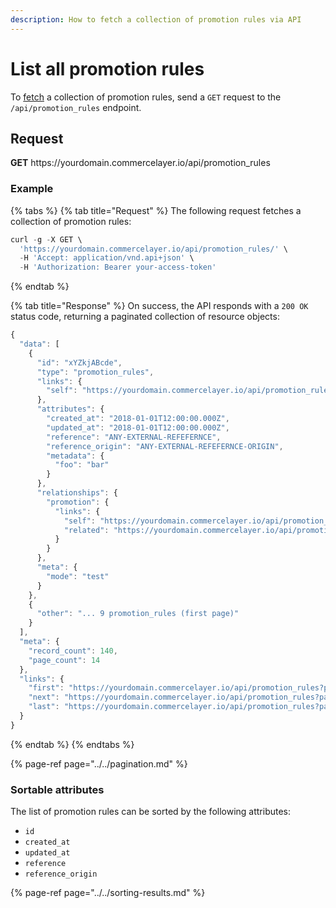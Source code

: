 ```yaml
---
description: How to fetch a collection of promotion rules via API
---
```


# List all promotion rules

To <a href="https://docs.commercelayer.io/developers/fetching-resources" target="_blank">fetch</a> a collection of promotion rules, send a `GET` request to the `/api/promotion_rules` endpoint.

## Request

**GET** https://<i></i>yourdomain.commercelayer.io/api/promotion_rules

### **Example**

{% tabs %}
{% tab title="Request" %}
The following request fetches a collection of promotion rules:

```javascript
curl -g -X GET \
  'https://yourdomain.commercelayer.io/api/promotion_rules/' \
  -H 'Accept: application/vnd.api+json' \
  -H 'Authorization: Bearer your-access-token'
```
{% endtab %}

{% tab title="Response" %}
On success, the API responds with a `200 OK` status code, returning a paginated collection of resource objects:

```javascript
{
  "data": [
    {
      "id": "xYZkjABcde",
      "type": "promotion_rules",
      "links": {
        "self": "https://yourdomain.commercelayer.io/api/promotion_rules/xYZkjABcde"
      },
      "attributes": {
        "created_at": "2018-01-01T12:00:00.000Z",
        "updated_at": "2018-01-01T12:00:00.000Z",
        "reference": "ANY-EXTERNAL-REFEFERNCE",
        "reference_origin": "ANY-EXTERNAL-REFEFERNCE-ORIGIN",
        "metadata": {
          "foo": "bar"
        }
      },
      "relationships": {
        "promotion": {
          "links": {
            "self": "https://yourdomain.commercelayer.io/api/promotion_rules/xYZkjABcde/relationships/promotion",
            "related": "https://yourdomain.commercelayer.io/api/promotion_rules/xYZkjABcde/promotion"
          }
        }
      },
      "meta": {
        "mode": "test"
      }
    },
    {
      "other": "... 9 promotion_rules (first page)"
    }
  ],
  "meta": {
    "record_count": 140,
    "page_count": 14
  },
  "links": {
    "first": "https://yourdomain.commercelayer.io/api/promotion_rules?page[number]=1&page[size]=10",
    "next": "https://yourdomain.commercelayer.io/api/promotion_rules?page[number]=2&page[size]=10",
    "last": "https://yourdomain.commercelayer.io/api/promotion_rules?page[number]=14&page[size]=10"
  }
}
```
{% endtab %}
{% endtabs %}

{% page-ref page="../../pagination.md" %}

### Sortable attributes

The list of promotion rules can be sorted by the following attributes:

* `id`
* `created_at`
* `updated_at`
* `reference`
* `reference_origin`

{% page-ref page="../../sorting-results.md" %}

